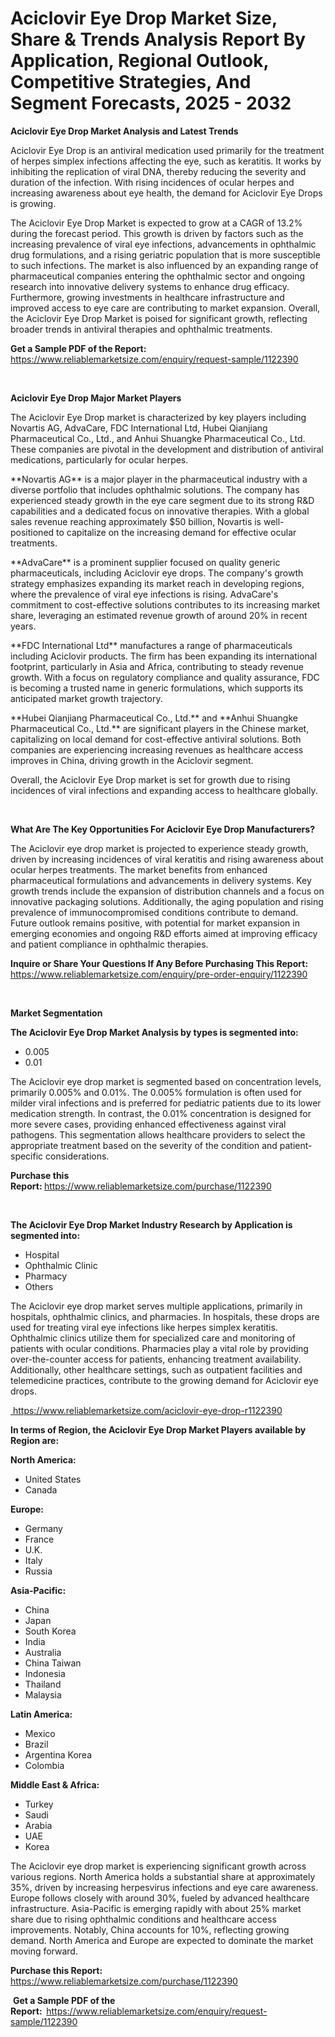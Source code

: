 <p><h1>Aciclovir Eye Drop Market Size, Share & Trends Analysis Report By Application, Regional Outlook, Competitive Strategies, And Segment Forecasts, 2025 - 2032</h1></p><p><strong>Aciclovir Eye Drop Market Analysis and Latest Trends</strong></p>
<p><p>Aciclovir Eye Drop is an antiviral medication used primarily for the treatment of herpes simplex infections affecting the eye, such as keratitis. It works by inhibiting the replication of viral DNA, thereby reducing the severity and duration of the infection. With rising incidences of ocular herpes and increasing awareness about eye health, the demand for Aciclovir Eye Drops is growing. </p><p>The Aciclovir Eye Drop Market is expected to grow at a CAGR of 13.2% during the forecast period. This growth is driven by factors such as the increasing prevalence of viral eye infections, advancements in ophthalmic drug formulations, and a rising geriatric population that is more susceptible to such infections. The market is also influenced by an expanding range of pharmaceutical companies entering the ophthalmic sector and ongoing research into innovative delivery systems to enhance drug efficacy. Furthermore, growing investments in healthcare infrastructure and improved access to eye care are contributing to market expansion. Overall, the Aciclovir Eye Drop Market is poised for significant growth, reflecting broader trends in antiviral therapies and ophthalmic treatments.</p></p>
<p><strong>Get a Sample PDF of the Report:&nbsp;</strong> <a href="https://www.reliablemarketsize.com/enquiry/request-sample/1122390?utm_campaign=3614&utm_medium=2&utm_source=Github&utm_content=ia&utm_term=19042025&utm_id=aciclovir-eye-drop">https://www.reliablemarketsize.com/enquiry/request-sample/1122390</a></p>
<p>&nbsp;</p>
<p><strong>Aciclovir Eye Drop Major Market Players</strong></p>
<p><p>The Aciclovir Eye Drop market is characterized by key players including Novartis AG, AdvaCare, FDC International Ltd, Hubei Qianjiang Pharmaceutical Co., Ltd., and Anhui Shuangke Pharmaceutical Co., Ltd. These companies are pivotal in the development and distribution of antiviral medications, particularly for ocular herpes.</p><p>**Novartis AG** is a major player in the pharmaceutical industry with a diverse portfolio that includes ophthalmic solutions. The company has experienced steady growth in the eye care segment due to its strong R&D capabilities and a dedicated focus on innovative therapies. With a global sales revenue reaching approximately $50 billion, Novartis is well-positioned to capitalize on the increasing demand for effective ocular treatments.</p><p>**AdvaCare** is a prominent supplier focused on quality generic pharmaceuticals, including Aciclovir eye drops. The company's growth strategy emphasizes expanding its market reach in developing regions, where the prevalence of viral eye infections is rising. AdvaCare's commitment to cost-effective solutions contributes to its increasing market share, leveraging an estimated revenue growth of around 20% in recent years.</p><p>**FDC International Ltd** manufactures a range of pharmaceuticals including Aciclovir products. The firm has been expanding its international footprint, particularly in Asia and Africa, contributing to steady revenue growth. With a focus on regulatory compliance and quality assurance, FDC is becoming a trusted name in generic formulations, which supports its anticipated market growth trajectory.</p><p>**Hubei Qianjiang Pharmaceutical Co., Ltd.** and **Anhui Shuangke Pharmaceutical Co., Ltd.** are significant players in the Chinese market, capitalizing on local demand for cost-effective antiviral solutions. Both companies are experiencing increasing revenues as healthcare access improves in China, driving growth in the Aciclovir segment.</p><p>Overall, the Aciclovir Eye Drop market is set for growth due to rising incidences of viral infections and expanding access to healthcare globally.</p></p>
<p>&nbsp;</p>
<p><strong>What Are The Key Opportunities For Aciclovir Eye Drop Manufacturers?</strong></p>
<p><p>The Aciclovir eye drop market is projected to experience steady growth, driven by increasing incidences of viral keratitis and rising awareness about ocular herpes treatments. The market benefits from enhanced pharmaceutical formulations and advancements in delivery systems. Key growth trends include the expansion of distribution channels and a focus on innovative packaging solutions. Additionally, the aging population and rising prevalence of immunocompromised conditions contribute to demand. Future outlook remains positive, with potential for market expansion in emerging economies and ongoing R&D efforts aimed at improving efficacy and patient compliance in ophthalmic therapies.</p></p>
<p><strong>Inquire or Share Your Questions If Any Before Purchasing This Report:</strong> <a href="https://www.reliablemarketsize.com/enquiry/pre-order-enquiry/1122390?utm_campaign=3614&utm_medium=2&utm_source=Github&utm_content=ia&utm_term=19042025&utm_id=aciclovir-eye-drop">https://www.reliablemarketsize.com/enquiry/pre-order-enquiry/1122390</a></p>
<p>&nbsp;</p>
<p><strong>Market Segmentation</strong></p>
<p><strong>The Aciclovir Eye Drop Market Analysis by types is segmented into:</strong></p>
<p><ul><li>0.005</li><li>0.01</li></ul></p>
<p><p>The Aciclovir eye drop market is segmented based on concentration levels, primarily 0.005% and 0.01%. The 0.005% formulation is often used for milder viral infections and is preferred for pediatric patients due to its lower medication strength. In contrast, the 0.01% concentration is designed for more severe cases, providing enhanced effectiveness against viral pathogens. This segmentation allows healthcare providers to select the appropriate treatment based on the severity of the condition and patient-specific considerations.</p></p>
<p><strong>Purchase this Report:&nbsp;</strong><a href="https://www.reliablemarketsize.com/purchase/1122390?utm_campaign=3614&utm_medium=2&utm_source=Github&utm_content=ia&utm_term=19042025&utm_id=aciclovir-eye-drop">https://www.reliablemarketsize.com/purchase/1122390</a></p>
<p>&nbsp;</p>
<p><strong>The Aciclovir Eye Drop Market Industry Research by Application is segmented into:</strong></p>
<p><ul><li>Hospital</li><li>Ophthalmic Clinic</li><li>Pharmacy</li><li>Others</li></ul></p>
<p><p>The Aciclovir eye drop market serves multiple applications, primarily in hospitals, ophthalmic clinics, and pharmacies. In hospitals, these drops are used for treating viral eye infections like herpes simplex keratitis. Ophthalmic clinics utilize them for specialized care and monitoring of patients with ocular conditions. Pharmacies play a vital role by providing over-the-counter access for patients, enhancing treatment availability. Additionally, other healthcare settings, such as outpatient facilities and telemedicine practices, contribute to the growing demand for Aciclovir eye drops.</p></p>
<p><a href="https://www.reliablemarketsize.com/aciclovir-eye-drop-r1122390?utm_campaign=3614&utm_medium=2&utm_source=Github&utm_content=ia&utm_term=19042025&utm_id=aciclovir-eye-drop">&nbsp;https://www.reliablemarketsize.com/aciclovir-eye-drop-r1122390</a></p>
<p><strong>In terms of Region, the Aciclovir Eye Drop Market Players available by Region are:</strong></p>
<p>
    <p> <strong> North America: </strong>
        <ul>
            <li>United States</li>
            <li>Canada</li>
        </ul>
        </p> 
    <p> <strong> Europe: </strong>
        <ul>
            <li>Germany</li>
            <li>France</li>
            <li>U.K.</li>
            <li>Italy</li>
            <li>Russia</li>
        </ul>
        </p> 
    <p> <strong> Asia-Pacific: </strong>
        <ul>
            <li>China</li>
            <li>Japan</li>
            <li>South Korea</li>
            <li>India</li>
            <li>Australia</li>
            <li>China Taiwan</li>
            <li>Indonesia</li>
            <li>Thailand</li>
            <li>Malaysia</li>
        </ul>
        </p> 
    <p> <strong> Latin America: </strong>
        <ul>
            <li>Mexico</li>
            <li>Brazil</li>
            <li>Argentina Korea</li>
            <li>Colombia</li>
        </ul>
        </p> 
    <p> <strong> Middle East & Africa: </strong>
        <ul>
            <li>Turkey</li>
            <li>Saudi</li>
            <li>Arabia</li>
            <li>UAE</li>
            <li>Korea</li>
        </ul>
    </p>
    </p>
<p><p>The Aciclovir eye drop market is experiencing significant growth across various regions. North America holds a substantial share at approximately 35%, driven by increasing herpesvirus infections and eye care awareness. Europe follows closely with around 30%, fueled by advanced healthcare infrastructure. Asia-Pacific is emerging rapidly with about 25% market share due to rising ophthalmic conditions and healthcare access improvements. Notably, China accounts for 10%, reflecting growing demand. North America and Europe are expected to dominate the market moving forward.</p></p>
<p><strong>Purchase this Report: </strong><a href="https://www.reliablemarketsize.com/purchase/1122390?utm_campaign=3614&utm_medium=2&utm_source=Github&utm_content=ia&utm_term=19042025&utm_id=aciclovir-eye-drop">https://www.reliablemarketsize.com/purchase/1122390</a></p>
<p>&nbsp;<strong>Get a Sample PDF of the Report:&nbsp;&nbsp;</strong><a href="https://www.reliablemarketsize.com/enquiry/request-sample/1122390?utm_campaign=3614&utm_medium=2&utm_source=Github&utm_content=ia&utm_term=19042025&utm_id=aciclovir-eye-drop">https://www.reliablemarketsize.com/enquiry/request-sample/1122390</a></p>
<p><strong></strong></p>
<p><p></p><p></p><p></p></p>